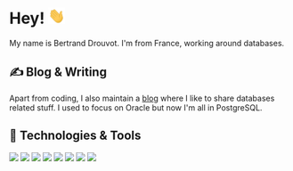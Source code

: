 # Hey! <img src="https://raw.githubusercontent.com/bdrouvot/bdrouvot/master/wave.gif" width="30px">

My name is Bertrand Drouvot. I'm from France, working around databases.

## &#x270d; Blog & Writing

Apart from coding, I also maintain a [blog](https://bdrouvot.github.io/) where I like to share databases related stuff. I used to focus on Oracle but now I'm all in PostgreSQL.

## 🔧 Technologies & Tools
![](https://img.shields.io/badge/Editor-Vim-informational?style=flat&logo=visual-studio-code&logoColor=white&color=blue)
![](https://img.shields.io/badge/Code-C-informational?style=flat&logo=javascript&logoColor=white&color=blue)
![](https://img.shields.io/badge/Code-Python-informational?style=flat&logo=python&logoColor=white&color=blue)
![](https://img.shields.io/badge/Code-Perl-informational?style=flat&logo=python&logoColor=white&color=blue)
![](https://img.shields.io/badge/Shell-Bash-informational?style=flat&logo=gnu-bash&logoColor=white&color=blue)
![](https://img.shields.io/badge/Cloud-AWS-informational?style=flat&logo=amazon-AWS&logoColor=white&color=blue)
![](https://img.shields.io/badge/Rdbms-Oracle-informational?style=flat&logo=bitcoin&logoColor=white&color=blue)
![](https://img.shields.io/badge/Rdbms-PostgreSQL-informational?style=flat&logo=bitcoin&logoColor=white&color=blue)
